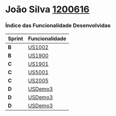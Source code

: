 **João Silva [1200616](./)** 
===============================


### Índice das Funcionalidade Desenvolvidas ###


| Sprint | Funcionalidade     |
|--------|--------------------|
| **B**  | [US1002](US1002/ProcessoEngenhariaFuncionalidade) |
| **B**  | [US1900]() |
| **C**  | [US1901](US1901/ProcessoEngenhariaFuncionalidade) |
| **C**  | [US5001](US5001/ProcessoEngenhariaFuncionalidade) |
| **C**  | [US2005](../1191606/US2005/ProcessoEngenhariaFuncionalidade)  |
| **D**  | [USDemo3](USDemo5) |
| **D**  | [USDemo3](USDemo6) |
| **D**  | [USDemo3](USDemo7) |